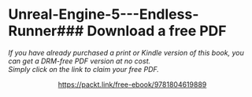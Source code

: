 # Unreal-Engine-5---Endless-Runner### Download a free PDF

 <i>If you have already purchased a print or Kindle version of this book, you can get a DRM-free PDF version at no cost.<br>Simply click on the link to claim your free PDF.</i>
<p align="center"> <a href="https://packt.link/free-ebook/9781804619889">https://packt.link/free-ebook/9781804619889 </a> </p>